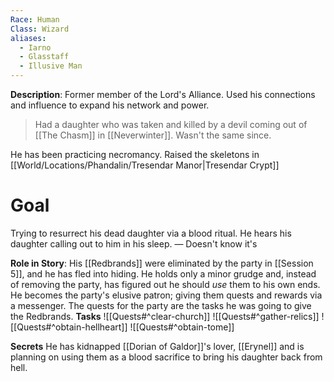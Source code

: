 ```yaml
---
Race: Human
Class: Wizard
aliases:
  - Iarno
  - Glasstaff
  - Illusive Man
---
```

**Description**: Former member of the Lord's Alliance. Used his connections and influence to expand his network and power.
> Had a daughter who was taken and killed by a devil coming out of [[The Chasm]] in [[Neverwinter]]. Wasn't the same since.

He has been practicing necromancy. Raised the skeletons in [[World/Locations/Phandalin/Tresendar Manor|Tresendar Crypt]]  
# Goal
Trying to resurrect his dead daughter via a blood ritual. He hears his daughter calling out to him in his sleep. — Doesn't know it's

**Role in Story**:
His [[Redbrands]] were eliminated by the party in [[Session 5]], and he has fled into hiding. He holds only a minor grudge and, instead of removing the party, has figured out he should *use* them to his own ends. He becomes the party's elusive patron; giving them quests and rewards via a messenger. The quests for the party are the tasks he was going to give the Redbrands.
**Tasks**
![[Quests#^clear-church]]
![[Quests#^gather-relics]]
![[Quests#^obtain-hellheart]]
![[Quests#^obtain-tome]]

**Secrets**
He has kidnapped [[Dorian of Galdor]]'s lover, [[Erynel]] and is planning on using them as a blood sacrifice to bring his daughter back from hell.